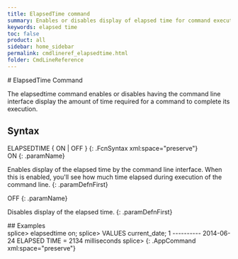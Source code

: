 ```yaml
---
title: ElapsedTime command
summary: Enables or disables display of elapsed time for command execution.
keywords: elapsed time
toc: false
product: all
sidebar: home_sidebar
permalink: cmdlineref_elapsedtime.html
folder: CmdLineReference
---
```

<section>
<div class="TopicContent" data-swiftype-index="true" markdown="1">
# ElapsedTime Command

The <span class="AppCommand">elapsedtime</span> command enables or
disables having the command line interface display the amount of time
required for a command to complete its execution.

## Syntax

<div class="fcnWrapperWide" markdown="1">
    ELAPSEDTIME { ON | OFF }
{: .FcnSyntax xml:space="preserve"}

</div>
<div class="paramList" markdown="1">
ON
{: .paramName}

Enables display of the elapsed time by the command line interface. When
this is enabled, you'll see how much time elapsed during execution of
the command line.
{: .paramDefnFirst}

OFF
{: .paramName}

Disables display of the elapsed time.
{: .paramDefnFirst}

</div>
## Examples

<div class="preWrapper" markdown="1">
    splice> elapsedtime on;
    splice> VALUES current_date;
    1
    ----------
    2014-06-24
    ELAPSED TIME = 2134 milliseconds
    splice>
{: .AppCommand xml:space="preserve"}

</div>
</div>
</section>

